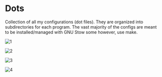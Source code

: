 # Dots

Collection of all my configurations (dot files). They are organized into
subdirectories for each program. The vast majority of the configs are meant to
be installed/managed with GNU Stow some however, use make.


![1](https://paste.cf/b570d7fe35aeeed55f038060cd0750e1934e1e92.png)

![2](https://paste.cf/c7062c4e30bbdf27547c63be1594017720fc0acb.png)

![3](https://paste.cf/015c5d5b25e2e9f869ec6863316ef0c61f4c8b76.png)

![4](https://paste.cf/8b9ebe3dfbbf2376246a618ec240be70a727de06.png)
